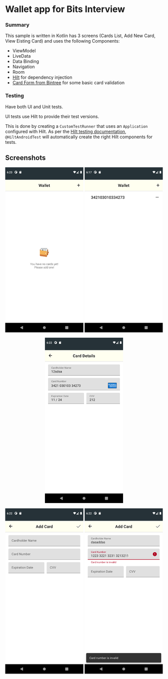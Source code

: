 # Wallet app for Bits Interview

### Summary

This sample is written in Kotlin has 3 screens (Cards List, Add New Card, View Eisting Card) and uses the following Components:
 - ViewModel
 - LiveData
 - Data Binding
 - Navigation
 - Room
 - [Hilt](https://developer.android.com/training/dependency-injection/hilt-android) for dependency injection
 - [Card Form from Bintree](https://github.com/braintree/android-card-form) for some basic card validation

### Testing

Have both UI and Unit tests.

UI tests use Hilt to provide their test versions.

This is done by creating a `CustomTestRunner` that uses an `Application` configured with Hilt. As
per the [Hilt testing documentation](https://developer.android.com/training/dependency-injection/hilt-android),
`@HiltAndroidTest` will automatically create the right Hilt components for tests.

## Screenshots

<p align="center">
  <img src="screenshots/device-2021-10-02-182324.png" width="250">
  <img src="screenshots/device-2021-10-02-181713.png" width="250">
</p>

<p align="center">
  <img src="screenshots/device-2021-10-02-182208.png" width="250">
</p>

<p align="center">
  <img src="screenshots/device-2021-10-02-182223.png" width="250">
  <img src="screenshots/device-2021-10-02-182257.png" width="250">
</p>